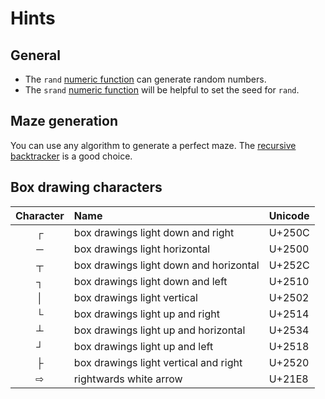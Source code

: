 # Hints

## General

- The `rand` [numeric function][rand-func] can generate random numbers.
- The `srand` [numeric function][srand-func] will be helpful to set the seed for `rand`.

## Maze generation

You can use any algorithm to generate a perfect maze. The [recursive backtracker][recursive-backtracker] is a good choice.

## Box drawing characters

| Character | Name                                  | Unicode |
|:---------:|:--------------------------------------|:--------|
|     ┌     | box drawings light down and right     |  U+250C |
|     ─     | box drawings light horizontal         |  U+2500 |
|     ┬     | box drawings light down and horizontal|  U+252C |
|     ┐     | box drawings light down and left      |  U+2510 |
|     │     | box drawings light vertical           |  U+2502 |
|     └     | box drawings light up and right       |  U+2514 |
|     ┴     | box drawings light up and horizontal  |  U+2534 |
|     ┘     | box drawings light up and left        |  U+2518 |
|     ├     | box drawings light vertical and right |  U+2520 |
|     ⇨     | rightwards white arrow                |  U+21E8 |


[rand-func]: https://www.gnu.org/software/gawk/manual/html_node/Numeric-Functions.html#index-rand_0028_0029-function
[srand-func]: https://www.gnu.org/software/gawk/manual/html_node/Numeric-Functions.html#index-srand_0028_0029-function
[recursive-backtracker]: https://en.wikipedia.org/wiki/Maze_generation_algorithm